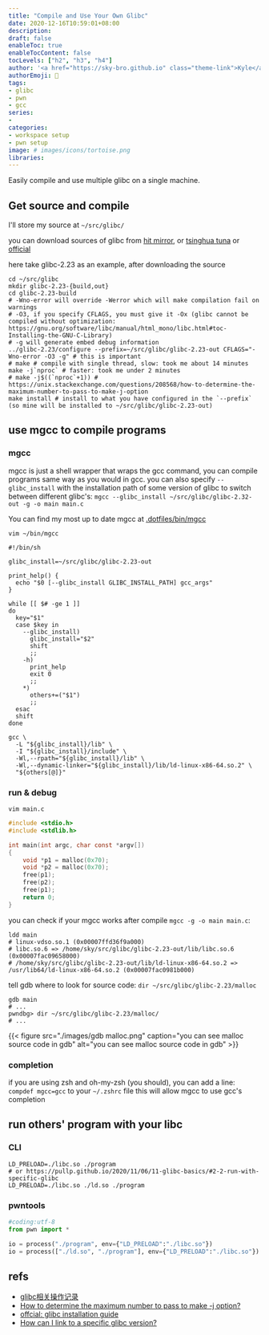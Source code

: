 ```yaml
---
title: "Compile and Use Your Own Glibc"
date: 2020-12-16T10:59:01+08:00
description:
draft: false
enableToc: true
enableTocContent: false
tocLevels: ["h2", "h3", "h4"]
author: '<a href="https://sky-bro.github.io" class="theme-link">Kyle</a>'
authorEmoji: 🦂
tags:
- glibc
- pwn
- gcc
series:
-
categories:
- workspace setup
- pwn setup
image: # images/icons/tortoise.png
libraries:
---
```

Easily compile and use multiple glibc on a single machine. 

<!--more-->

## Get source and compile

I'll store my source at `~/src/glibc/`

you can download sources of glibc from [hit mirror](http://mirrors.hit.edu.cn/gnu/glibc/), or [tsinghua tuna](https://mirrors.tuna.tsinghua.edu.cn/gnu/glibc/) or [official](https://ftp.gnu.org/gnu/glibc/)

here take glibc-2.23 as an example, after downloading the source

```shell
cd ~/src/glibc
mkdir glibc-2.23-{build,out}
cd glibc-2.23-build
# -Wno-error will override -Werror which will make compilation fail on warnings
# -O3, if you specify CFLAGS, you must give it -Ox (glibc cannot be compiled without optimization: https://gnu.org/software/libc/manual/html_mono/libc.html#toc-Installing-the-GNU-C-Library)
# -g will generate embed debug information
../glibc-2.23/configure --prefix=~/src/glibc/glibc-2.23-out CFLAGS="-Wno-error -O3 -g" # this is important
# make # compile with single thread, slow: took me about 14 minutes
make -j`nproc` # faster: took me under 2 minutes
# make -j$((`nproc`+1)) # https://unix.stackexchange.com/questions/208568/how-to-determine-the-maximum-number-to-pass-to-make-j-option
make install # install to what you have configured in the `--prefix` (so mine will be installed to ~/src/glibc/glibc-2.23-out)
```

## use mgcc to compile programs

### mgcc

mgcc is just a shell wrapper that wraps the gcc command, you can compile programs same way as you would in gcc.
you can also specify `--glibc_install` with the installation path of some version of glibc to switch between different glibc's: `mgcc --glibc_install ~/src/glibc/glibc-2.32-out -g -o main main.c`

You can find my most up to date mgcc at [.dotfiles/bin/mgcc](https://github.com/sky-bro/.dotfiles/blob/master/bin/mgcc)

`vim ~/bin/mgcc`

```shell
#!/bin/sh

glibc_install=~/src/glibc/glibc-2.23-out

print_help() {
  echo "$0 [--glibc_install GLIBC_INSTALL_PATH] gcc_args"
}

while [[ $# -ge 1 ]]
do
  key="$1"
  case $key in
    --glibc_install)
      glibc_install="$2"
      shift
      ;;
    -h)
      print_help
      exit 0
      ;;
    *)
      others+=("$1")
      ;;
  esac
  shift
done

gcc \
  -L "${glibc_install}/lib" \
  -I "${glibc_install}/include" \
  -Wl,--rpath="${glibc_install}/lib" \
  -Wl,--dynamic-linker="${glibc_install}/lib/ld-linux-x86-64.so.2" \
  "${others[@]}"
```

### run & debug

`vim main.c`

```c
#include <stdio.h>
#include <stdlib.h>

int main(int argc, char const *argv[])
{
    void *p1 = malloc(0x70);
    void *p2 = malloc(0x70);
    free(p1);
    free(p2);
    free(p1);
    return 0;
}
```

you can check if your mgcc works after compile `mgcc -g -o main main.c`:

```shell
ldd main
# linux-vdso.so.1 (0x00007ffd36f9a000)
# libc.so.6 => /home/sky/src/glibc/glibc-2.23-out/lib/libc.so.6 (0x00007fac09658000)
# /home/sky/src/glibc/glibc-2.23-out/lib/ld-linux-x86-64.so.2 => /usr/lib64/ld-linux-x86-64.so.2 (0x00007fac0981b000)
```

tell gdb where to look for source code: `dir ~/src/glibc/glibc-2.23/malloc`

```shell
gdb main
# ...
pwndbg> dir ~/src/glibc/glibc-2.23/malloc/
# ...
```

{{< figure src="./images/gdb malloc.png" caption="you can see malloc source code in gdb" alt="you can see malloc source code in gdb" >}}

### completion

if you are using zsh and oh-my-zsh (you should), you can add a line: `compdef mgcc=gcc` to your `~/.zshrc` file
this will allow mgcc to use gcc's completion

## run others' program with your libc

### CLI

```shell
LD_PRELOAD=./libc.so ./program
# or https://pullp.github.io/2020/11/06/11-glibc-basics/#2-2-run-with-specific-glibc
LD_PRELOAD=./libc.so ./ld.so ./program
```

### pwntools

```python
#coding:utf-8
from pwn import *

io = process("./program", env={"LD_PRELOAD":"./libc.so"})
io = process(["./ld.so", "./program"], env={"LD_PRELOAD":"./libc.so"})
```

## refs

* [glibc相关操作记录](https://pullp.github.io/2020/11/06/11-glibc-basics)
* [How to determine the maximum number to pass to make -j option?](https://unix.stackexchange.com/questions/208568/how-to-determine-the-maximum-number-to-pass-to-make-j-option)
* [offcial: glibc installation guide](https://gnu.org/software/libc/manual/html_mono/libc.html#toc-Installing-the-GNU-C-Library)
* [How can I link to a specific glibc version?](https://stackoverflow.com/questions/2856438/how-can-i-link-to-a-specific-glibc-version)
